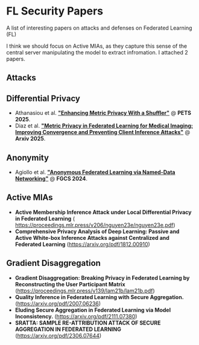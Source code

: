 # FL Security Papers

A list of interesting papers on attacks and defenses on Federated Learning (FL)

I think we should focus on Active MIAs, as they capture this sense of the central server manipulating the model to extract infromation. I attached 2 papers. 

## Attacks

## Differential Privacy

- Athanasiou et al. [**"Enhancing Metric Privacy With a Shuffler"**](https://hal.science/hal-04895564/document) @ **PETS 2025**.
- Diaz et al. [**"Metric Privacy in Federated Learning for Medical Imaging: Improving Convergence and Preventing Client Inference Attacks"**](https://arxiv.org/pdf/2502.01352) @ **Arxiv 2025**.

## Anonymity

- Agiollo et al. [**"Anonymous Federated Learning via Named-Data Networking"**](https://www.sciencedirect.com/science/article/pii/S0167739X23004144) @ **FGCS 2024**.

## Active MIAs
-  **Active Membership Inference Attack under Local Differential Privacy in Federated Learning** ( https://proceedings.mlr.press/v206/nguyen23e/nguyen23e.pdf)
- **Comprehensive Privacy Analysis of Deep Learning: Passive and Active White-box Inference Attacks against Centralized and Federated Learning** (https://arxiv.org/pdf/1812.00910)


## Gradient Disaggregation
-  **Gradient Disaggregation: Breaking Privacy in Federated Learning by Reconstructing the User Participant Matrix** (https://proceedings.mlr.press/v139/lam21b/lam21b.pdf)
- **Quality Inference in Federated Learning with Secure Aggregation.** (https://arxiv.org/pdf/2007.06236)
-  **Eluding Secure Aggregation in Federated Learning via Model Inconsistency.**  (https://arxiv.org/pdf/2111.07380)
-  **SRATTA: SAMPLE RE-ATTRIBUTION ATTACK OF SECURE AGGREGATION IN FEDERATED LEARNING** (https://arxiv.org/pdf/2306.07644)
